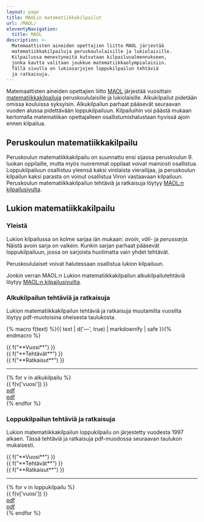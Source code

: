```yaml
---
layout: page
title: MAOLin matematiikkakilpailut
url: /MAOL/
eleventyNavigation:
  title: MAOL
description: >-
  Matemaattisten aineiden opettajien liitto MAOL järjestää
  matematiikkakilpailuja peruskoululaisille ja lukiolaisille.
  Kilpailussa menestyneitä kutsutaan kilpailuvalmennukseen,
  jonka kautta valitaan joukkue matematiikkaolympialaisiin.
  Tällä sivulla on lukiosarjojen loppukilpailun tehtäviä
  ja ratkaisuja.
---
```

Matemaattisten aineiden opettajien liitto [MAOL](https://maol.fi/) 
järjestää vuosittain 
[matematiikkakilpailuja](https://maol.fi/neljan-tieteen-kisat/) 
peruskoululaisille ja lukiolaisille. Alkukilpailut pidetään
omissa kouluissa syksyisin. Alkukilpailun parhaat pääsevät
seuraavan vuoden alussa pidettävään loppukilpailuun. 
Kilpailuihin voi päästä mukaan kertomalla matematiikan 
opettajalleen osallistumishalustaan hyvissä ajoin ennen
kilpailua.

## Peruskoulun matematiikkakilpailu

Peruskoulun matematiikkakilpailu on suunnattu ensi sijassa
peruskoulun 9. luokan oppilaille, mutta myös nuoremmat oppilaat
voivat mainiosti osallistua. Loppukilpailuun osallistuu yleensä kaksi
virolaista vierailijaa, ja peruskoulun kilpailun kaksi parasta on
voinut osallistua Viron vastaavaan kilpailuun. Peruskoulun
matematiikkakilpailun tehtäviä ja ratkaisuja löytyy
[MAOL:n kilpailusivulta][maolpk].

[maolpk]: https://maol.fi/neljan-tieteen-kisat/vanhat-kilpailutehtavat/

## Lukion matematiikkakilpailu

### Yleistä

Lukion kilpailussa on kolme sarjaa iän
mukaan: *avoin*, *väli-* ja *perussarja*. Näistä avoin sarja
on vaikein. Kunkin sarjan parhaat pääsevät loppukilpailuun, 
jossa on sarjoista huolimatta vain yhdet tehtävät.

Peruskoululaiset voivat halutessaan osallistua lukion
kilpailuun.

Jonkin verran MAOL:n Lukion matematiikkakilpailun alkukilpailutehtäviä
löytyy [MAOL:n kilpailusivuilta][maollukio].

[maol]: http://www.maol.fi
[maollukio]: https://maol.fi/neljan-tieteen-kisat/vanhat-kilpailutehtavat/

### Alkukilpailun tehtäviä ja ratkaisuja

Lukion matematiikkakilpailun tehtäviä ja ratkaisuja muutamilta
vuosilta löytyy pdf-muotoisina oheisesta taulukosta.

{% macro f(text) %}{{ text | d('&mdash;', true) | markdownify | safe }}{% endmacro %}

<div role="list">
<div class="row flex-wrap mb-3" role="heading">
  <div class="col-4 col-md-3">{{ f("**Vuosi**") }}</div>
  <div class="col-4 col-md-3">{{ f("**Tehtävät**") }}</div>
  <div class="col-4 col-md-3">{{ f("**Ratkaisut**") }}</div>
</div>
<hr>
{% for v in alkukilpailu %}
<div class="row flex-wrap mb-3" role="listitem">
  <div class="col-4 col-md-3">{{ f(v['vuosi']) }}</div>
  <div class="col-4 col-md-3"><a href="{{ f(v['tehtavat']) }}">pdf</a></div>
  <div class="col-4 col-md-3"><a href="{{ f(v['ratkaisut']) }}">pdf</a></div>
</div>
{% endfor %}
</div>

### Loppukilpailun tehtäviä ja ratkaisuja

Lukion matematiikkakilpailun loppukilpailu on järjestetty vuodesta
1997 alkaen. Tässä tehtäviä ja ratkaisuja pdf-muodossa seuraavan taulukon mukaisesti.

<div role="list">
<div class="row flex-wrap mb-3" role="heading">
  <div class="col-4 col-md-3">{{ f("**Vuosi**") }}</div>
  <div class="col-4 col-md-3">{{ f("**Tehtävät**") }}</div>
  <div class="col-4 col-md-3">{{ f("**Ratkaisut**") }}</div>
</div>
<hr>
{% for v in loppukilpailu %}
<div class="row flex-wrap mb-3" role="listitem">
  <div class="col-4 col-md-3">{{ f(v['vuosi']) }}</div>
  <div class="col-4 col-md-3"><a href="{{ f(v['tehtavat']) }}">pdf</a></div>
  <div class="col-4 col-md-3"><a href="{{ f(v['ratkaisut']) }}">pdf</a></div>
</div>
{% endfor %}
</div>
